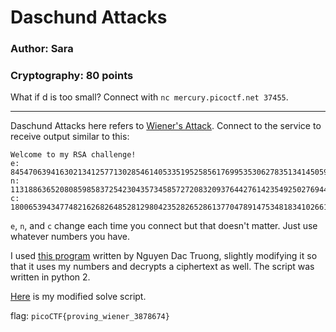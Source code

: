 # Daschund Attacks
### Author: Sara
### Cryptography: 80 points

What if d is too small? Connect with `nc mercury.picoctf.net 37455`.

---

Daschund Attacks here refers to [Wiener's Attack](https://en.wikipedia.org/wiki/Wiener%27s_attack). Connect to the service to receive output similar to this:

```
Welcome to my RSA challenge!
e: 8454706394163021341257713028546140533519525856176995353062783513414505938378647451421950034359791526146706314827148682418263809326236840308245036755486778064649828832472531832011462147103525842390442912728813572502298145142883327204616505552203398394725275238872018902799278963489361435030388092730875492939
n: 113188636520808598583725423043573458572720832093764427614235492502769445176029815783809829586465172553308341965219566469492041679813997530660803510931552355233277652822528149319203154839152535171407245776125029467639364737739684163033768837915303798771495464240557776912222562538398087371843689617929229646461
c: 1800653943477482162682648528129804235282652861377047891475348183410266123280232472192735317776804259598912167950808988318603437440353334595127072090287945599349912330384636693846368452147678779680900863040514945485574493207228866592415379825491175100568757888438672660042742838922522753437837113744765183628
```

`e`, `n`, and `c` change each time you connect but that doesn't matter. Just use whatever numbers you have.

I used [this program](https://github.com/truongkma/ctf-tools/blob/master/WienerAttack/wiener-attack.py) written by Nguyen Dac Truong, slightly modifying it so that it uses my numbers and decrypts a ciphertext as well. The script was written in python 2.

[Here](wiener-attack.py) is my modified solve script.

flag: `picoCTF{proving_wiener_3878674}`
